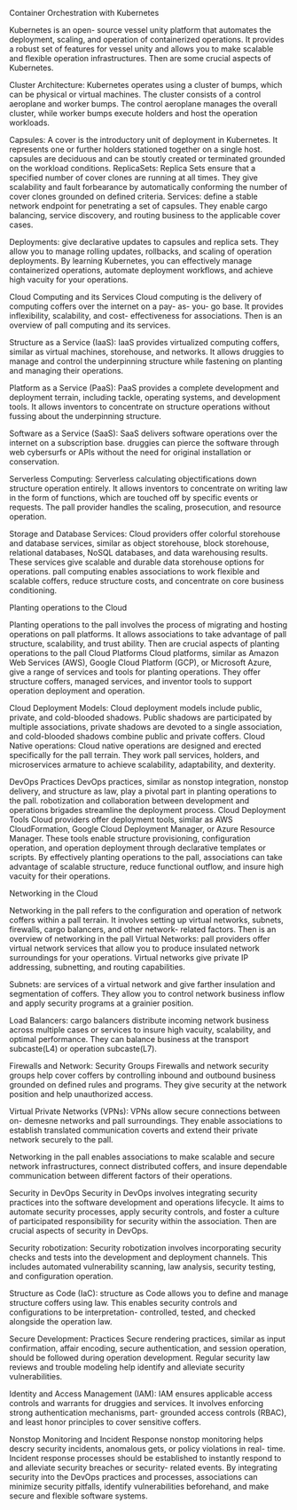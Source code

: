 Container Orchestration with Kubernetes

Kubernetes is an open- source vessel unity platform that automates the deployment, scaling, and operation of containerized operations. It provides a robust set of features for vessel unity and allows you to make scalable and flexible operation infrastructures. Then are some crucial aspects of Kubernetes.

Cluster Architecture: Kubernetes operates using a cluster of bumps, which can be physical or virtual machines. The cluster consists of a control aeroplane and worker bumps. The control aeroplane manages the overall cluster, while worker bumps execute holders and host the operation workloads.

Capsules: A cover is the introductory unit of deployment in Kubernetes. It represents one or further holders stationed together on a single host. capsules are deciduous and can be stoutly created or terminated grounded on the workload conditions.
ReplicaSets: Replica Sets ensure that a specified number of cover clones are running at all times. They give scalability and fault forbearance by automatically conforming the number of cover clones grounded on defined criteria.
Services: define a stable network endpoint for penetrating a set of capsules. They enable cargo balancing, service discovery, and routing business to the applicable cover cases.

Deployments: give declarative updates to capsules and replica sets. They allow you to manage rolling updates, rollbacks, and scaling of operation deployments. By learning Kubernetes, you can effectively manage containerized operations, automate deployment workflows, and achieve high vacuity for your operations. 

Cloud Computing and its Services
Cloud computing is the delivery of computing coffers over the internet on a pay- as- you- go base. It provides inflexibility, scalability, and cost- effectiveness for associations. Then is an overview of pall computing and its services.

Structure as a Service (IaaS): IaaS provides virtualized computing coffers, similar as virtual machines, storehouse, and networks. It allows druggies to manage and control the underpinning structure while fastening on planting and managing their operations.

Platform as a Service (PaaS): PaaS provides a complete development and deployment terrain, including tackle, operating systems, and development tools. It allows inventors to concentrate on structure operations without fussing about the underpinning structure.

Software as a Service (SaaS): SaaS delivers software operations over the internet on a subscription base. druggies can pierce the software through web cybersurfs or APIs without the need for original installation or conservation.

Serverless Computing: Serverless calculating objectifications down structure operation entirely. It allows inventors to concentrate on writing law in the form of functions, which are touched off by specific events or requests. The pall provider handles the scaling, prosecution, and resource operation.

Storage and Database Services: Cloud providers offer colorful storehouse and database services, similar as object storehouse, block storehouse, relational databases, NoSQL databases, and data warehousing results. These services give scalable and durable data storehouse options for operations. pall computing enables associations to work flexible and scalable coffers, reduce structure costs, and concentrate on core business conditioning.
 

Planting operations to the Cloud

Planting operations to the pall involves the process of migrating and hosting operations on pall platforms. It allows associations to take advantage of pall structure, scalability, and trust ability. Then are crucial aspects of planting operations to the pall
Cloud Platforms Cloud platforms, similar as Amazon Web Services (AWS), Google Cloud Platform (GCP), or Microsoft Azure, give a range of services and tools for planting operations. They offer structure coffers, managed services, and inventor tools to support operation deployment and operation.

Cloud Deployment Models: Cloud deployment models include public, private, and cold-blooded shadows. Public shadows are participated by multiple associations, private shadows are devoted to a single association, and cold-blooded shadows combine public and private coffers.
Cloud Native operations: Cloud native operations are designed and erected specifically for the pall terrain. They work pall services, holders, and microservices armature to achieve scalability, adaptability, and dexterity.

DevOps Practices DevOps practices, similar as nonstop integration, nonstop delivery, and structure as law, play a pivotal part in planting operations to the pall. robotization and collaboration between development and operations brigades streamline the deployment process.
Cloud Deployment Tools Cloud providers offer deployment tools, similar as AWS CloudFormation, Google Cloud Deployment Manager, or Azure Resource Manager. These tools enable structure provisioning, configuration operation, and operation deployment through declarative templates or scripts. By effectively planting operations to the pall, associations can take advantage of scalable structure, reduce functional outflow, and insure high vacuity for their operations.

Networking in the Cloud

Networking in the pall refers to the configuration and operation of network coffers within a pall terrain. It involves setting up virtual networks, subnets, firewalls, cargo balancers, and other network- related factors. Then is an overview of networking in the pall
Virtual Networks: pall providers offer virtual network services that allow you to produce insulated network surroundings for your operations. Virtual networks give private IP addressing, subnetting, and routing capabilities.

Subnets: are services of a virtual network and give farther insulation and segmentation of coffers. They allow you to control network business inflow and apply security programs at a grainier position.

Load Balancers: cargo balancers distribute incoming network business across multiple cases or services to insure high vacuity, scalability, and optimal performance. They can balance business at the transport subcaste(L4) or operation subcaste(L7).

Firewalls and Network: Security Groups Firewalls and network security groups help cover coffers by controlling inbound and outbound business grounded on defined rules and programs. They give security at the network position and help unauthorized access.

Virtual Private Networks (VPNs): VPNs allow secure connections between on- demesne networks and pall surroundings. They enable associations to establish translated communication coverts and extend their private network securely to the pall.


Networking in the pall enables associations to make scalable and secure network infrastructures, connect distributed coffers, and insure dependable communication between different factors of their operations.


Security in DevOps
Security in DevOps involves integrating security practices into the software development and operations lifecycle. It aims to automate security processes, apply security controls, and foster a culture of participated responsibility for security within the association. Then are crucial aspects of security in DevOps.

Security robotization: Security robotization involves incorporating security checks and tests into the development and deployment channels. This includes automated vulnerability scanning, law analysis, security testing, and configuration operation.

Structure as Code (IaC): structure as Code allows you to define and manage structure coffers using law. This enables security controls and configurations to be interpretation- controlled, tested, and checked alongside the operation law.

Secure Development: Practices Secure rendering practices, similar as input confirmation, affair encoding, secure authentication, and session operation, should be followed during operation development. Regular security law reviews and trouble modeling help identify and alleviate security vulnerabilities.

Identity and Access Management (IAM): IAM ensures applicable access controls and warrants for druggies and services. It involves enforcing strong authentication mechanisms, part- grounded access controls (RBAC), and least honor principles to cover sensitive coffers.

Nonstop Monitoring and Incident Response nonstop monitoring helps descry security incidents, anomalous gets, or policy violations in real- time. Incident response processes should be established to instantly respond to and alleviate security breaches or security- related events. By integrating security into the DevOps practices and processes, associations can minimize security pitfalls, identify vulnerabilities beforehand, and make secure and flexible software systems.
